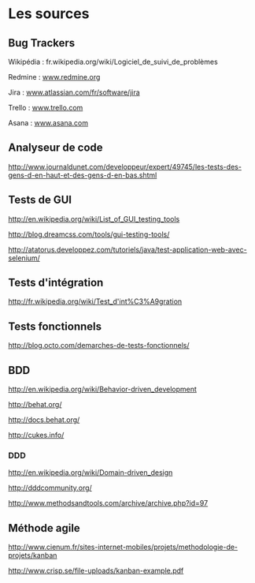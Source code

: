 # Les sources

## Bug Trackers

Wikipédia : fr.wikipedia.org/wiki/Logiciel_de_suivi_de_problèmes  

Redmine : www.redmine.org  

Jira : www.atlassian.com/fr/software/jira  

Trello : www.trello.com  

Asana : www.asana.com

## Analyseur de code

http://www.journaldunet.com/developpeur/expert/49745/les-tests-des-gens-d-en-haut-et-des-gens-d-en-bas.shtml

## Tests de GUI

http://en.wikipedia.org/wiki/List_of_GUI_testing_tools

http://blog.dreamcss.com/tools/gui-testing-tools/

http://atatorus.developpez.com/tutoriels/java/test-application-web-avec-selenium/

## Tests d'intégration

http://fr.wikipedia.org/wiki/Test_d'int%C3%A9gration

## Tests fonctionnels

http://blog.octo.com/demarches-de-tests-fonctionnels/

## BDD

http://en.wikipedia.org/wiki/Behavior-driven_development

http://behat.org/

http://docs.behat.org/

http://cukes.info/

### DDD

http://en.wikipedia.org/wiki/Domain-driven_design

http://dddcommunity.org/

http://www.methodsandtools.com/archive/archive.php?id=97

## Méthode agile

http://www.cienum.fr/sites-internet-mobiles/projets/methodologie-de-projets/kanban

http://www.crisp.se/file-uploads/kanban-example.pdf

